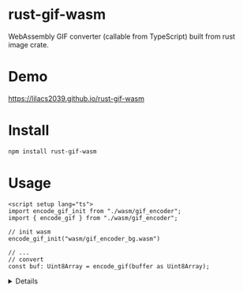# rust-gif-wasm

WebAssembly GIF converter (callable from TypeScript) built from rust image crate.



# Demo

https://lilacs2039.github.io/rust-gif-wasm



# Install

```bash
npm install rust-gif-wasm
```



# Usage



```vue
<script setup lang="ts">
import encode_gif_init from "./wasm/gif_encoder";
import { encode_gif } from "./wasm/gif_encoder";
    
// init wasm
encode_gif_init("wasm/gif_encoder_bg.wasm")

// ...
// convert
const buf: Uint8Array = encode_gif(buffer as Uint8Array);

```


<details>
proper example

```vue
<script setup lang="ts">
import encode_gif_init from "./wasm/gif_encoder";
import { encode_gif } from "./wasm/gif_encoder";

// init wasm
encode_gif_init("wasm/gif_encoder_bg.wasm")

function encode(objectUrl: string) {
  const bin = window.atob(objectUrl.replace(/.+,/, ""));
  var buffer = new Uint8Array(bin.length);
  for (var i = 0; i < bin.length; i++) {
    buffer[i] = bin.charCodeAt(i);
  }
  const buf: Uint8Array = encode_gif(buffer as Uint8Array);
  // Convert to Blob
  try {
    var blob = new Blob([buf], {
      type: "image/gif",
    });
    url.value = URL.createObjectURL(blob);
    post_thumb_mes.value = `Type : ${blob.type},  Size : ${Math.round(
      blob.size / 1000
    )}kB`;
  } catch (e) {
    console.error(e);
  }
}
</script>

<template></template>
```
</details>











